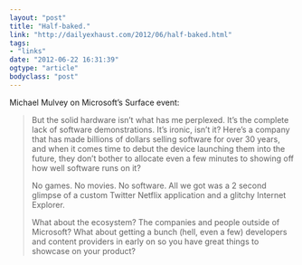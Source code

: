 ```yaml
---
layout: "post"
title: "Half-baked."
link: "http://dailyexhaust.com/2012/06/half-baked.html"
tags: 
- "links"
date: "2012-06-22 16:31:39"
ogtype: "article"
bodyclass: "post"
---
```


Michael Mulvey on Microsoft’s Surface event:

> But the solid hardware isn’t what has me perplexed. It’s the complete lack of software demonstrations. It’s ironic, isn’t it? Here’s a company that has made billions of dollars selling software for over 30 years, and when it comes time to debut the device launching them into the future, they don’t bother to allocate even a few minutes to showing off how well software runs on it?
> 
> No games. No movies. No software. All we got was a 2 second glimpse of a custom Twitter Netflix application and a glitchy Internet Explorer.
> 
> What about the ecosystem? The companies and people outside of Microsoft? What about getting a bunch (hell, even a few) developers and content providers in early on so you have great things to showcase on your product?
